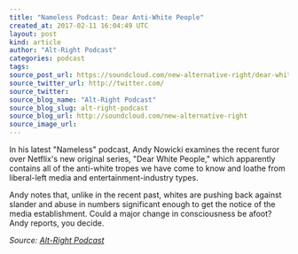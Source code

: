 ```yaml
---
title: "Nameless Podcast: Dear Anti-White People"
created_at: 2017-02-11 16:04:49 UTC
layout: post
kind: article
author: "Alt-Right Podcast"
categories: podcast
tags: 
source_post_url: https://soundcloud.com/new-alternative-right/dear-white-people
source_twitter_url: http://twitter.com/
source_twitter: 
source_blog_name: "Alt-Right Podcast"
source_blog_slug: alt-right-podcast
source_blog_url: http://soundcloud.com/new-alternative-right
source_image_url: 
---
```

In his latest "Nameless" podcast, Andy Nowicki examines the recent furor over Netflix's new original series, "Dear White People," which apparently contains all of the anti-white tropes we have come to know and loathe from liberal-left media and entertainment-industry types.

Andy notes that, unlike in the recent past, whites are pushing back against slander and abuse in numbers significant enough to get the notice of the media establishment. Could a major change in consciousness be afoot? Andy reports, you decide.<div class="">
    <i>Source: <a href="http://soundcloud.com/new-alternative-right">Alt-Right Podcast</a></i>
</div>
